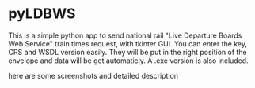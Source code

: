 # pyLDBWS
This is a simple python app to send national rail "Live Departure Boards Web Service" train times request, with tkinter GUI.
You can enter the key, CRS and WSDL version easily.
They will be put in the right position of the envelope and data will be get automaticly.
A .exe version is also included.

here are some screenshots and detailed description

